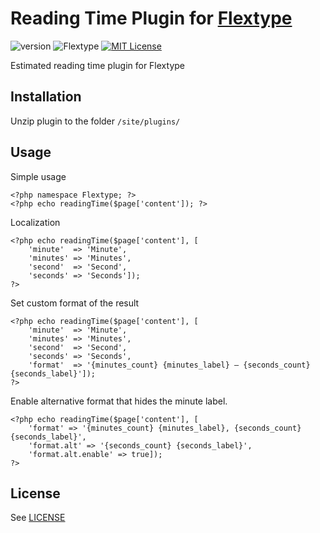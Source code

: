 # Reading Time Plugin for [Flextype](http://flextype.org/)
![version](https://img.shields.io/badge/version-1.1.2-brightgreen.svg?style=flat-square "Version")
![Flextype](https://img.shields.io/badge/Flextype-0.8.3-green.svg?style=flat-square "Flextype Version")
[![MIT License](https://img.shields.io/badge/license-MIT-blue.svg?style=flat-square)](https://github.com/flextype-plugins/reading-time/blob/master/LICENSE.txt)

Estimated reading time plugin for Flextype

## Installation
Unzip plugin to the folder `/site/plugins/`

## Usage

Simple usage  

```
<?php namespace Flextype; ?>
<?php echo readingTime($page['content']); ?>
```

Localization  

```
<?php echo readingTime($page['content'], [
    'minute'  => 'Minute',
    'minutes' => 'Minutes',
    'second'  => 'Second',
    'seconds' => 'Seconds']);
?>
```

Set custom format of the result   

```
<?php echo readingTime($page['content'], [
    'minute'  => 'Minute',
    'minutes' => 'Minutes',
    'second'  => 'Second',
    'seconds' => 'Seconds',
    'format'  => '{minutes_count} {minutes_label} – {seconds_count} {seconds_label}']);
?>
```

Enable alternative format that hides the minute label.

```
<?php echo readingTime($page['content'], [
    'format' => '{minutes_count} {minutes_label}, {seconds_count} {seconds_label}',
    'format.alt' => '{seconds_count} {seconds_label}',
    'format.alt.enable' => true]);
?>
```

## License
See [LICENSE](https://github.com/flextype-plugins/reading-time/blob/master/LICENSE)
